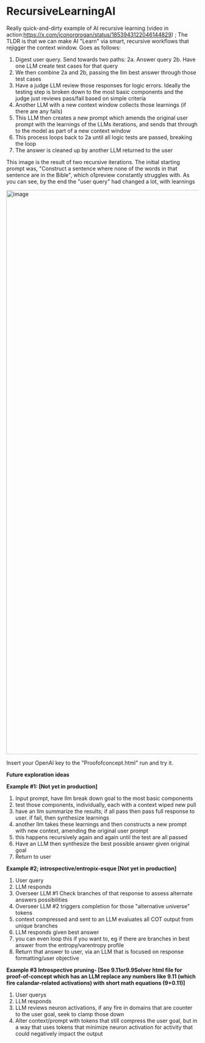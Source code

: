 # RecursiveLearningAI
Really quick-and-dirty example of AI recursive learning (video in action:https://x.com/jconorgrogan/status/1853943122046144829) ; The TLDR is that we can make AI "Learn" via smart, recursive workflows that rejigger the context window. Goes as follows:

1. Digest user query. Send towards two paths:
2a. Answer query
2b. Have one LLM create test cases for that query
4. We then combine 2a and 2b, passing the llm best answer through those test cases 
5. Have a judge LLM review those responses for logic errors. Ideally the testing step is broken down to the most basic components and the judge just reviews pass/fail based on simple criteria
6. Another LLM with a new context window collects those learnings (if there are any fails) 
7. This LLM then creates a new prompt which amends the original user prompt with the learnings of the LLMs iterations, and sends that through to the model as part of a new context window 
8. This process loops back to 2a until all logic tests are passed, breaking the loop
9. The answer is cleaned up by another LLM returned to the user

This image is the result of two recursive iterations. The initial starting prompt was, "Construct a sentence where none of the words in that sentence are in the Bible", which o1preview constantly struggles with. As you can see, by the end the "user query" had changed a lot, with learnings 

<img width="1479" alt="image" src="https://github.com/user-attachments/assets/8c637b0d-6150-44a0-9c06-48a8352cfe51">

Insert your OpenAI key to the "Proofofconcept.html" run and try it.

 **Future exploration ideas**

**Example #1: [Not yet in production]**

1. Input prompt, have llm break down goal to the most basic components 
2. test those components, individually, each with a context wiped new pull 
3. have an llm summarize the results; if all pass then pass full response to user. if fail, then synthesize learnings 
4. another llm takes these learnings and then constructs a new prompt with new context, amending the original user prompt 
5. this happens recursively again and again until the test are all passed
6. Have an LLM then synthesize the best possible answer given original goal
7. Return to user

**Example #2; introspective/entropix-esque [Not yet in production]**
1. User query
2.  LLM responds
3. Overseer LLM #1 Check branches of that response to assess alternate answers possibilities
4. Overseer LLM #2 triggers completion  for those "alternative universe" tokens 
5. context compressed and sent to an  LLM evaluates all COT output from unique branches 
6. LLM responds given best answer
7. you can even loop this if you want to, eg if there are branches in best answer from the entropy/varentropy profile
8. Return that answer to user, via an LLM that is focused on response formatting/user objective

**Example #3 Introspective pruning- [See 9.11or9.9Solver html file for proof-of-concept which has an LLM replace any numbers like 9.11 (which fire calandar-related activations) with short math equations (9+0.11)]**
1. User querys
2. LLM responds
3. LLM reviews neuron activations, if any fire in domains that are counter to the user goal, seek to clamp those down
4. Alter context/prompt with tokens that still compress the user goal, but in a way that uses tokens that minimize neuron activation for activity that could negatively impact the output
